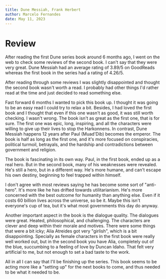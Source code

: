 ```yaml
---
title: Dune Messiah, Frank Herbert
author: Marcelo Fernandes
date: May 11, 2023
---
```


# Review

After reading the first Dune series book around 6 months ago, I went on
the web to check some reviews of the second book. I can't say that they were
very great. Dune Messiah had an average rating of 3.89/5 on GoodReads whereas
the first book in the series had a rating of 4.26/5.

After reading through some reviews I was slightly disappointed and thought the
second book wasn't worth a read. I probably had other things I'd rather read at
the time and just decided to read something else.

Fast forward 6 months I wanted to pick this book up. I thought it was going to
be an easy read I could try to relax a bit. Besides, I had loved the first book
and I thought that even if this one wasn't as good, it was still worth
checking. I wasn't wrong. The book isn't as great as the first one, that is for
sure. The first one was epic, long, inspiring, and all the characters were
willing to give up their lives to stop the Harkonnens. In contrast, Dune
Messiah happens 12 years after Paul (Muad'Dib) becomes the emperor. The book is
half as long as the first one, and it's more focused on conspiracies, political
turmoil, betrayals, and the hardship and contradictions between government and
religion.

The book is fascinating in its own way. Paul, in the first book, ended up as
a real hero. But in the second book, many of his weaknesses were revealed. He's
still a hero, but in a different way. He's more humane, and can't escape his
own destiny, beginning to feel trapped within himself.

I don't agree with most reviews saying he has become some sort of "anti-hero".
It's more like he has drifted towards utilitarianism. He's more concerned
with the best outcome for humanity than anything else. Even if it costs 60
billion lives across the universe, so be it. Maybe this isn't everyone's cup
of tea, but it's what most governments this day do anyway.

Another important aspect in the book is the dialogue quality. The dialogues
were great. Heated, philosophical, and challenging. The characters are clever
and deep within their morale and motives. There were some things that were a
bit icky; Alia Atreides got very "girlish", which is a bit disappointing.
Specially as female characters in the first book were really well worked out,
but in the second book you have Alia, completely out of the blue, succumbing to
a feeling of love by Duncan Idaho. That felt very artificial to me, but not
enough to set a bad taste to the work.

All in all I can say that I'll be finishing up the series. This book seems to
be acting more like a "setting up" for the next books to come, and thus needed
to be what it needed to be.
